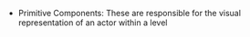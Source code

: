 - Primitive Components: These are responsible for the visual representation of an actor within a level